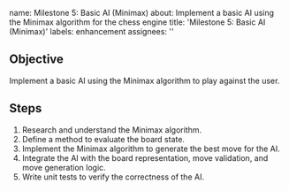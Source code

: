 name: Milestone 5: Basic AI (Minimax)
about: Implement a basic AI using the Minimax algorithm for the chess engine
title: 'Milestone 5: Basic AI (Minimax)'
labels: enhancement
assignees: ''

## Objective
Implement a basic AI using the Minimax algorithm to play against the user.

## Steps
1. Research and understand the Minimax algorithm.
2. Define a method to evaluate the board state.
3. Implement the Minimax algorithm to generate the best move for the AI.
4. Integrate the AI with the board representation, move validation, and move generation logic.
5. Write unit tests to verify the correctness of the AI.

